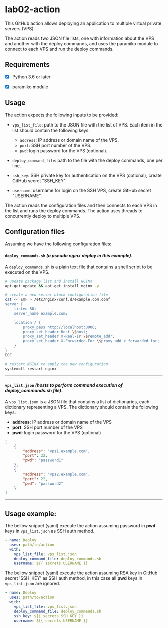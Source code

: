 # lab02-action

This GitHub action allows deploying an application to multiple virtual private servers (VPS).

The action reads two JSON file lists, one with information about the VPS and another with the deploy commands, and uses the paramiko module to connect to each VPS and run the deploy commands.

## Requirements

- [x] Python 3.6 or later

- [x] paramiko module

## Usage

The action expects the following inputs to be provided:

- `vps_list_file`: path to the JSON file with the list of VPS. Each item in the list should contain the following keys:
  - `address`: IP address or domain name of the VPS.
  - `port`: SSH port number of the VPS.
  - `pwd`: login password for the VPS (optional).
 
- `deploy_command_file`: path to the file with the deploy commands, one per line.

- `ssh_key`: SSH private key for authentication on the VPS (optional), create GitHub secret "SSH_KEY".

- `username`: username for login on the SSH VPS, create GitHub secret "USERNAME".

The action reads the configuration files and then connects to each VPS in the list and runs the deploy commands. The action uses threads to concurrently deploy to multiple VPS.

## Configuration files

Assuming we have the following configuration files:

#### __`deploy_commands.sh`__ *(a pseudo nginx deploy in this example)*.

A `deploy_commands.sh` is a plain text file that contains a shell script to be executed on the VPS.

```bash
# update package list and install NGINX
apt-get update && apt-get install nginx -y

# create a new server block configuration file
cat << EOF > /etc/nginx/conf.d/example.com.conf
server {
    listen 80;
    server_name example.com;

    location / {
        proxy_pass http://localhost:8000;
        proxy_set_header Host \$host;
        proxy_set_header X-Real-IP \$remote_addr;
        proxy_set_header X-Forwarded-For \$proxy_add_x_forwarded_for;
    }
}
EOF

# restart NGINX to apply the new configuration
systemctl restart nginx

```
---

#### __`vps_list.json`__ *(hosts to perform command execution of __deploy_commands.sh__ file)*.

A `vps_list.json` is a JSON file that contains a list of dictionaries, each dictionary representing a VPS. The dictionary should contain the following keys:

 - __address__: IP address or domain name of the VPS
 - __port__: SSH port number of the VPS
 - __pwd__: login password for the VPS (optional)

```json
[
    {
        "address": "vps1.example.com",
        "port": 22,
        "pwd": "password1"
    },
    {
        "address": "vps2.example.com",
        "port": 22,
        "pwd": "password2"
    }
]

```
---

## Usage example:

The bellow snippet (yaml) execute the action assuming password in __pwd__ keys in `vps_list.json` as SSH auth method.

```yml
- name: Deploy
  uses: path/to/action
  with:
    vps_list_file: vps_list.json
    deploy_command_file: deploy_commands.sh
    username: ${{ secrets.USERNAME }}

```

The bellow snippet (yaml) execute the action assuming RSA key in GitHub secret 'SSH_KEY' as SSH auth method, in this case all __pwd__ keys in `vps_list.json` are ignored.

```yml
- name: Deploy
  uses: path/to/action
  with:
    vps_list_file: vps_list.json
    deploy_command_file: deploy_commands.sh
    ssh_key: ${{ secrets.SSH_KEY }}
    username: ${{ secrets.USERNAME }}

```
